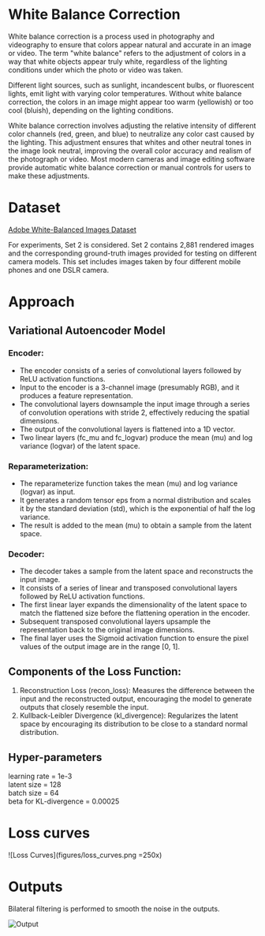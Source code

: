 # White Balance Correction

White balance correction is a process used in photography and videography to ensure that colors appear natural and accurate in an image or video. The term "white balance" refers to the adjustment of colors in a way that white objects appear truly white, regardless of the lighting conditions under which the photo or video was taken.

Different light sources, such as sunlight, incandescent bulbs, or fluorescent lights, emit light with varying color temperatures. Without white balance correction, the colors in an image might appear too warm (yellowish) or too cool (bluish), depending on the lighting conditions.

White balance correction involves adjusting the relative intensity of different color channels (red, green, and blue) to neutralize any color cast caused by the lighting. This adjustment ensures that whites and other neutral tones in the image look neutral, improving the overall color accuracy and realism of the photograph or video. Most modern cameras and image editing software provide automatic white balance correction or manual controls for users to make these adjustments.

# Dataset
[Adobe White-Balanced Images Dataset](https://cvil.eecs.yorku.ca/projects/public_html/sRGB_WB_correction/dataset.html)

For experiments, Set 2 is considered. Set 2 contains 2,881 rendered images and the corresponding ground-truth images provided for testing on different camera models. This set includes images taken by four different mobile phones and one DSLR camera. 


# Approach

## Variational Autoencoder Model

### Encoder:

* The encoder consists of a series of convolutional layers followed by ReLU activation functions.
* Input to the encoder is a 3-channel image (presumably RGB), and it produces a feature representation.
* The convolutional layers downsample the input image through a series of convolution operations with stride 2, effectively reducing the spatial dimensions.
* The output of the convolutional layers is flattened into a 1D vector.
* Two linear layers (fc_mu and fc_logvar) produce the mean (mu) and log variance (logvar) of the latent space.

### Reparameterization:

* The reparameterize function takes the mean (mu) and log variance (logvar) as input.
* It generates a random tensor eps from a normal distribution and scales it by the standard deviation (std), which is the exponential of half the log variance.
* The result is added to the mean (mu) to obtain a sample from the latent space.

### Decoder:

* The decoder takes a sample from the latent space and reconstructs the input image.
* It consists of a series of linear and transposed convolutional layers followed by ReLU activation functions.
* The first linear layer expands the dimensionality of the latent space to match the flattened size before the flattening operation in the encoder.
* Subsequent transposed convolutional layers upsample the representation back to the original image dimensions.
* The final layer uses the Sigmoid activation function to ensure the pixel values of the output image are in the range [0, 1].

## Components of the Loss Function:

1. Reconstruction Loss (recon_loss): Measures the difference between the input and the reconstructed output, encouraging the model to generate outputs that closely resemble the input.
2. Kullback-Leibler Divergence (kl_divergence): Regularizes the latent space by encouraging its distribution to be close to a standard normal distribution.

## Hyper-parameters
learning rate = 1e-3 \
latent size = 128 \
batch size = 64 \
beta for KL-divergence = 0.00025

# Loss curves

![Loss Curves](figures/loss_curves.png =250x)


# Outputs

Bilateral filtering is performed to smooth the noise in the outputs.

![Output](figures/output.png)
